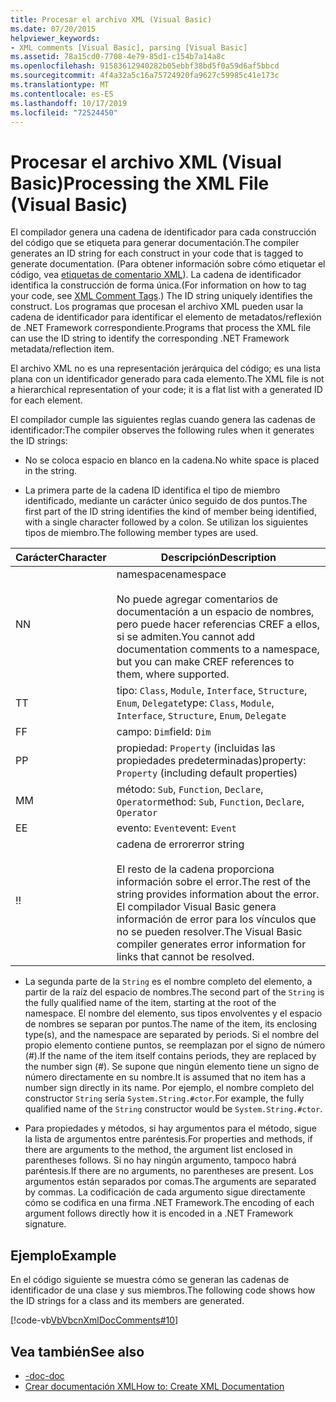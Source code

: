 ```yaml
---
title: Procesar el archivo XML (Visual Basic)
ms.date: 07/20/2015
helpviewer_keywords:
- XML comments [Visual Basic], parsing [Visual Basic]
ms.assetid: 78a15cd0-7708-4e79-85d1-c154b7a14a8c
ms.openlocfilehash: 91583612940282b05ebbf38bd5f0a59d6af5bbcd
ms.sourcegitcommit: 4f4a32a5c16a75724920fa9627c59985c41e173c
ms.translationtype: MT
ms.contentlocale: es-ES
ms.lasthandoff: 10/17/2019
ms.locfileid: "72524450"
---
```

# <a name="processing-the-xml-file-visual-basic"></a><span data-ttu-id="77835-102">Procesar el archivo XML (Visual Basic)</span><span class="sxs-lookup"><span data-stu-id="77835-102">Processing the XML File (Visual Basic)</span></span>
<span data-ttu-id="77835-103">El compilador genera una cadena de identificador para cada construcción del código que se etiqueta para generar documentación.</span><span class="sxs-lookup"><span data-stu-id="77835-103">The compiler generates an ID string for each construct in your code that is tagged to generate documentation.</span></span> <span data-ttu-id="77835-104">(Para obtener información sobre cómo etiquetar el código, vea [etiquetas de comentario XML](../../../visual-basic/language-reference/xmldoc/index.md)). La cadena de identificador identifica la construcción de forma única.</span><span class="sxs-lookup"><span data-stu-id="77835-104">(For information on how to tag your code, see [XML Comment Tags](../../../visual-basic/language-reference/xmldoc/index.md).) The ID string uniquely identifies the construct.</span></span> <span data-ttu-id="77835-105">Los programas que procesan el archivo XML pueden usar la cadena de identificador para identificar el elemento de metadatos/reflexión de .NET Framework correspondiente.</span><span class="sxs-lookup"><span data-stu-id="77835-105">Programs that process the XML file can use the ID string to identify the corresponding .NET Framework metadata/reflection item.</span></span>  
  
 <span data-ttu-id="77835-106">El archivo XML no es una representación jerárquica del código; es una lista plana con un identificador generado para cada elemento.</span><span class="sxs-lookup"><span data-stu-id="77835-106">The XML file is not a hierarchical representation of your code; it is a flat list with a generated ID for each element.</span></span>  
  
 <span data-ttu-id="77835-107">El compilador cumple las siguientes reglas cuando genera las cadenas de identificador:</span><span class="sxs-lookup"><span data-stu-id="77835-107">The compiler observes the following rules when it generates the ID strings:</span></span>  
  
- <span data-ttu-id="77835-108">No se coloca espacio en blanco en la cadena.</span><span class="sxs-lookup"><span data-stu-id="77835-108">No white space is placed in the string.</span></span>  
  
- <span data-ttu-id="77835-109">La primera parte de la cadena ID identifica el tipo de miembro identificado, mediante un carácter único seguido de dos puntos.</span><span class="sxs-lookup"><span data-stu-id="77835-109">The first part of the ID string identifies the kind of member being identified, with a single character followed by a colon.</span></span> <span data-ttu-id="77835-110">Se utilizan los siguientes tipos de miembro.</span><span class="sxs-lookup"><span data-stu-id="77835-110">The following member types are used.</span></span>  
  
|<span data-ttu-id="77835-111">Carácter</span><span class="sxs-lookup"><span data-stu-id="77835-111">Character</span></span>|<span data-ttu-id="77835-112">Descripción</span><span class="sxs-lookup"><span data-stu-id="77835-112">Description</span></span>|  
|---|---|  
|<span data-ttu-id="77835-113">N</span><span class="sxs-lookup"><span data-stu-id="77835-113">N</span></span>|<span data-ttu-id="77835-114">namespace</span><span class="sxs-lookup"><span data-stu-id="77835-114">namespace</span></span><br /><br /> <span data-ttu-id="77835-115">No puede agregar comentarios de documentación a un espacio de nombres, pero puede hacer referencias CREF a ellos, si se admiten.</span><span class="sxs-lookup"><span data-stu-id="77835-115">You cannot add documentation comments to a namespace, but you can make CREF references to them, where supported.</span></span>|  
|<span data-ttu-id="77835-116">T</span><span class="sxs-lookup"><span data-stu-id="77835-116">T</span></span>|<span data-ttu-id="77835-117">tipo: `Class`, `Module`, `Interface`, `Structure`, `Enum`, `Delegate`</span><span class="sxs-lookup"><span data-stu-id="77835-117">type: `Class`, `Module`, `Interface`, `Structure`, `Enum`, `Delegate`</span></span>|  
|<span data-ttu-id="77835-118">F</span><span class="sxs-lookup"><span data-stu-id="77835-118">F</span></span>|<span data-ttu-id="77835-119">campo: `Dim`</span><span class="sxs-lookup"><span data-stu-id="77835-119">field: `Dim`</span></span>|  
|<span data-ttu-id="77835-120">P</span><span class="sxs-lookup"><span data-stu-id="77835-120">P</span></span>|<span data-ttu-id="77835-121">propiedad: `Property` (incluidas las propiedades predeterminadas)</span><span class="sxs-lookup"><span data-stu-id="77835-121">property: `Property` (including default properties)</span></span>|  
|<span data-ttu-id="77835-122">M</span><span class="sxs-lookup"><span data-stu-id="77835-122">M</span></span>|<span data-ttu-id="77835-123">método: `Sub`, `Function`, `Declare`, `Operator`</span><span class="sxs-lookup"><span data-stu-id="77835-123">method: `Sub`, `Function`, `Declare`, `Operator`</span></span>|  
|<span data-ttu-id="77835-124">E</span><span class="sxs-lookup"><span data-stu-id="77835-124">E</span></span>|<span data-ttu-id="77835-125">evento: `Event`</span><span class="sxs-lookup"><span data-stu-id="77835-125">event: `Event`</span></span>|  
|<span data-ttu-id="77835-126">!</span><span class="sxs-lookup"><span data-stu-id="77835-126">!</span></span>|<span data-ttu-id="77835-127">cadena de error</span><span class="sxs-lookup"><span data-stu-id="77835-127">error string</span></span><br /><br /> <span data-ttu-id="77835-128">El resto de la cadena proporciona información sobre el error.</span><span class="sxs-lookup"><span data-stu-id="77835-128">The rest of the string provides information about the error.</span></span> <span data-ttu-id="77835-129">El compilador Visual Basic genera información de error para los vínculos que no se pueden resolver.</span><span class="sxs-lookup"><span data-stu-id="77835-129">The Visual Basic compiler generates error information for links that cannot be resolved.</span></span>|  
  
- <span data-ttu-id="77835-130">La segunda parte de la `String` es el nombre completo del elemento, a partir de la raíz del espacio de nombres.</span><span class="sxs-lookup"><span data-stu-id="77835-130">The second part of the `String` is the fully qualified name of the item, starting at the root of the namespace.</span></span> <span data-ttu-id="77835-131">El nombre del elemento, sus tipos envolventes y el espacio de nombres se separan por puntos.</span><span class="sxs-lookup"><span data-stu-id="77835-131">The name of the item, its enclosing type(s), and the namespace are separated by periods.</span></span> <span data-ttu-id="77835-132">Si el nombre del propio elemento contiene puntos, se reemplazan por el signo de número (#).</span><span class="sxs-lookup"><span data-stu-id="77835-132">If the name of the item itself contains periods, they are replaced by the number sign (#).</span></span> <span data-ttu-id="77835-133">Se supone que ningún elemento tiene un signo de número directamente en su nombre.</span><span class="sxs-lookup"><span data-stu-id="77835-133">It is assumed that no item has a number sign directly in its name.</span></span> <span data-ttu-id="77835-134">Por ejemplo, el nombre completo del constructor `String` sería `System.String.#ctor`.</span><span class="sxs-lookup"><span data-stu-id="77835-134">For example, the fully qualified name of the `String` constructor would be `System.String.#ctor`.</span></span>  
  
- <span data-ttu-id="77835-135">Para propiedades y métodos, si hay argumentos para el método, sigue la lista de argumentos entre paréntesis.</span><span class="sxs-lookup"><span data-stu-id="77835-135">For properties and methods, if there are arguments to the method, the argument list enclosed in parentheses follows.</span></span> <span data-ttu-id="77835-136">Si no hay ningún argumento, tampoco habrá paréntesis.</span><span class="sxs-lookup"><span data-stu-id="77835-136">If there are no arguments, no parentheses are present.</span></span> <span data-ttu-id="77835-137">Los argumentos están separados por comas.</span><span class="sxs-lookup"><span data-stu-id="77835-137">The arguments are separated by commas.</span></span> <span data-ttu-id="77835-138">La codificación de cada argumento sigue directamente cómo se codifica en una firma .NET Framework.</span><span class="sxs-lookup"><span data-stu-id="77835-138">The encoding of each argument follows directly how it is encoded in a .NET Framework signature.</span></span>  
  
## <a name="example"></a><span data-ttu-id="77835-139">Ejemplo</span><span class="sxs-lookup"><span data-stu-id="77835-139">Example</span></span>  
 <span data-ttu-id="77835-140">En el código siguiente se muestra cómo se generan las cadenas de identificador de una clase y sus miembros.</span><span class="sxs-lookup"><span data-stu-id="77835-140">The following code shows how the ID strings for a class and its members are generated.</span></span>  
  
 [!code-vb[VbVbcnXmlDocComments#10](~/samples/snippets/visualbasic/VS_Snippets_VBCSharp/VbVbcnXmlDocComments/VB/Class1.vb#10)]  
  
## <a name="see-also"></a><span data-ttu-id="77835-141">Vea también</span><span class="sxs-lookup"><span data-stu-id="77835-141">See also</span></span>

- [<span data-ttu-id="77835-142">-doc</span><span class="sxs-lookup"><span data-stu-id="77835-142">-doc</span></span>](../../../visual-basic/reference/command-line-compiler/doc.md)
- [<span data-ttu-id="77835-143">Crear documentación XML</span><span class="sxs-lookup"><span data-stu-id="77835-143">How to: Create XML Documentation</span></span>](../../../visual-basic/programming-guide/program-structure/how-to-create-xml-documentation.md)
